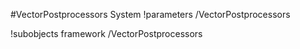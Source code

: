 <!-- MOOSE System Documentation Stub: Remove this when content is added. -->
#VectorPostprocessors System
!parameters /VectorPostprocessors

!subobjects framework /VectorPostprocessors

